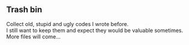 ## Trash bin
Collect old, stupid and ugly codes I wrote before.</br>
I still want to keep them and expect they would be valuable sometimes.</br>
More files will come...
